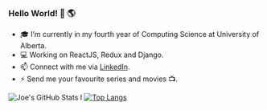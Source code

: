 ### Hello World! 👋 🌎

- 🎓 I’m currently in my fourth year of Computing Science at University of Alberta.
- 💻 Working on ReactJS, Redux and Django.
- 📫 Connect with me via [LinkedIn](https://www.linkedin.com/in/joe-ha/).
- ⚡ Send me your favourite series and movies 📺.

![Joe's GitHub Stats I](https://github-readme-stats.vercel.app/api?username=jha8&show_icons=true&theme=algolia&count_private=true)
[![Top Langs](https://github-readme-stats.vercel.app/api/top-langs/?username=jha8&layout=compact&count_private=true)](https://github.com/anuraghazra/github-readme-stats)
